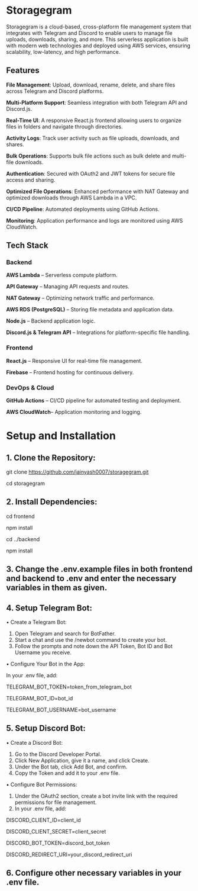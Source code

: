# **Storagegram**
Storagegram is a cloud-based, cross-platform file management system that integrates with Telegram and Discord to enable users to manage file uploads, downloads, sharing, and more. This serverless application is built with modern web technologies and deployed using AWS services, ensuring scalability, low-latency, and high performance.

## Features
**File Management**: Upload, download, rename, delete, and share files across Telegram and Discord platforms.

**Multi-Platform Support**: Seamless integration with both Telegram API and Discord.js.

**Real-Time UI**: A responsive React.js frontend allowing users to organize files in folders and navigate through directories.

**Activity Logs**: Track user activity such as file uploads, downloads, and shares.

**Bulk Operations**: Supports bulk file actions such as bulk delete and multi-file downloads.

**Authentication**: Secured with OAuth2 and JWT tokens for secure file access and sharing.

**Optimized File Operations**: Enhanced performance with NAT Gateway and optimized downloads through AWS Lambda in a VPC.

**CI/CD Pipeline**: Automated deployments using GitHub Actions.

**Monitoring**: Application performance and logs are monitored using AWS CloudWatch.

## Tech Stack
### Backend
**AWS Lambda** – Serverless compute platform.

**API Gateway** – Managing API requests and routes.

**NAT Gateway** – Optimizing network traffic and performance.

**AWS RDS (PostgreSQL)** – Storing file metadata and application data.

**Node.js** – Backend application logic.

**Discord.js & Telegram API** – Integrations for platform-specific file handling.

### Frontend
**React.js** – Responsive UI for real-time file management.

**Firebase** – Frontend hosting for continuous delivery.

### DevOps & Cloud
**GitHub Actions** – CI/CD pipeline for automated testing and deployment.

**AWS CloudWatch**– Application monitoring and logging.

# **Setup and Installation**
## 1. Clone the Repository:
git clone https://github.com/jainyash0007/storagegram.git

cd storagegram

## 2. Install Dependencies:
cd frontend

npm install

cd ../backend

npm install

## 3. Change the .env.example files in both frontend and backend to .env and enter the necessary variables in them as given.

## 4. Setup Telegram Bot:
• Create a Telegram Bot:
1. Open Telegram and search for BotFather.
2. Start a chat and use the /newbot command to create your bot.
3. Follow the prompts and note down the API Token, Bot ID and Bot Username you receive.

• Configure Your Bot in the App:

In your .env file, add:

TELEGRAM_BOT_TOKEN=token_from_telegram_bot

TELEGRAM_BOT_ID=bot_id

TELEGRAM_BOT_USERNAME=bot_username

## 5. Setup Discord Bot:
• Create a Discord Bot:
1. Go to the Discord Developer Portal.
2. Click New Application, give it a name, and click Create.
3. Under the Bot tab, click Add Bot, and confirm.
4. Copy the Token and add it to your .env file.

• Configure Bot Permissions:
1. Under the OAuth2 section, create a bot invite link with the required permissions for file management.
2. In your .env file, add:

DISCORD_CLIENT_ID=client_id

DISCORD_CLIENT_SECRET=client_secret

DISCORD_BOT_TOKEN=discord_bot_token

DISCORD_REDIRECT_URI=your_discord_redirect_uri

## 6. Configure other necessary variables in your .env file.
